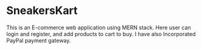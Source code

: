 # SneakersKart
This is an E-commerce web application using MERN stack. Here user can login and register, and add products to cart to buy. I have also Incorporated PayPal payment gateway.

